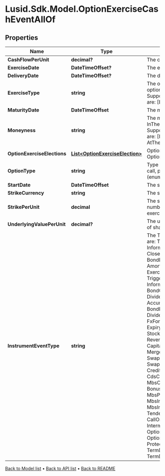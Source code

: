 # Lusid.Sdk.Model.OptionExerciseCashEventAllOf

## Properties

Name | Type | Description | Notes
------------ | ------------- | ------------- | -------------
**CashFlowPerUnit** | **decimal?** | The cashflow per unit | [optional] 
**ExerciseDate** | **DateTimeOffset?** | The exercise date of the option. | [optional] 
**DeliveryDate** | **DateTimeOffset?** | The delivery date of the option. | [optional] 
**ExerciseType** | **string** | The optionality type of the underlying option e.g. American, European.    Supported string (enumeration) values are: [European, Bermudan, American]. | 
**MaturityDate** | **DateTimeOffset** | The maturity date of the option. | 
**Moneyness** | **string** | The moneyness of the option e.g. InTheMoney, OutOfTheMoney.    Supported string (enumeration) values are: [InTheMoney, OutOfTheMoney, AtTheMoney]. | [optional] 
**OptionExerciseElections** | [**List&lt;OptionExerciseElection&gt;**](OptionExerciseElection.md) | Option exercise election for this OptionExercisePhysicalEvent. | [optional] 
**OptionType** | **string** | Type of optionality that is present e.g. call, put.    Supported string (enumeration) values are: [Call, Put]. | 
**StartDate** | **DateTimeOffset** | The start date of the option. | 
**StrikeCurrency** | **string** | The strike currency of the equity option. | 
**StrikePerUnit** | **decimal** | The strike of the equity option times the number of shares to exchange if exercised. | 
**UnderlyingValuePerUnit** | **decimal?** | The underlying price times the number of shares to exchange if exercised. | [optional] 
**InstrumentEventType** | **string** | The Type of Event. The available values are: TransitionEvent, InformationalEvent, OpenEvent, CloseEvent, StockSplitEvent, BondDefaultEvent, CashDividendEvent, AmortisationEvent, CashFlowEvent, ExerciseEvent, ResetEvent, TriggerEvent, RawVendorEvent, InformationalErrorEvent, BondCouponEvent, DividendReinvestmentEvent, AccumulationEvent, BondPrincipalEvent, DividendOptionEvent, MaturityEvent, FxForwardSettlementEvent, ExpiryEvent, ScripDividendEvent, StockDividendEvent, ReverseStockSplitEvent, CapitalDistributionEvent, SpinOffEvent, MergerEvent, FutureExpiryEvent, SwapCashFlowEvent, SwapPrincipalEvent, CreditPremiumCashFlowEvent, CdsCreditEvent, CdxCreditEvent, MbsCouponEvent, MbsPrincipalEvent, BonusIssueEvent, MbsPrincipalWriteOffEvent, MbsInterestDeferralEvent, MbsInterestShortfallEvent, TenderEvent, CallOnIntermediateSecuritiesEvent, IntermediateSecuritiesDistributionEvent, OptionExercisePhysicalEvent, OptionExerciseCashEvent, ProtectionPayoutCashFlowEvent, TermDepositInterestEvent, TermDepositPrincipalEvent | 

[Back to Model list](../README.md#documentation-for-models) &#8226; [Back to API list](../README.md#documentation-for-api-endpoints) &#8226; [Back to README](../README.md)

